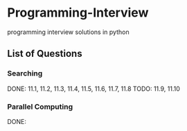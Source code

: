 # Programming-Interview
programming interview solutions in python


## List of Questions

### Searching
DONE: 11.1, 11.2, 11.3, 11.4, 11.5, 11.6, 11.7, 11.8
TODO: 11.9, 11.10

### Parallel Computing
DONE:
